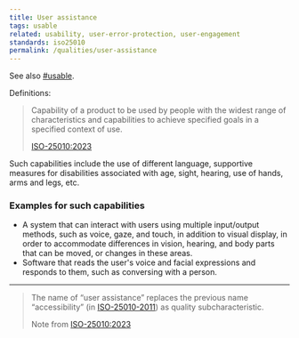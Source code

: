 ```yaml
---
title: User assistance
tags: usable
related: usability, user-error-protection, user-engagement
standards: iso25010
permalink: /qualities/user-assistance
---
```



See also [#usable](/tag-usable). 


Definitions:

>Capability of a product to be used by people with the widest range of characteristics and capabilities to achieve specified goals in a specified context of use.
>
>[ISO-25010:2023](/references/#iso-25010-2023)

Such capabilities include the use of different language, supportive measures for disabilities associated with age, sight, hearing, use of hands, arms and legs, etc.

### Examples for such capabilities

* A system that can interact with users using multiple input/output methods, such as voice, gaze, and touch, in addition to visual display, in order to accommodate differences in vision, hearing, and body parts that can be moved, or changes in these areas.
* Software that reads the user's voice and facial expressions and responds to them, such as conversing with a person.
<hr class="with-no-margin"/>

>The name of “user assistance” replaces the previous name “accessibility” (in [ISO-25010-2011](/references/#iso-25010-2011)) as quality subcharacteristic.
>
>Note from [ISO-25010:2023](/references/#iso-25010-2023)

